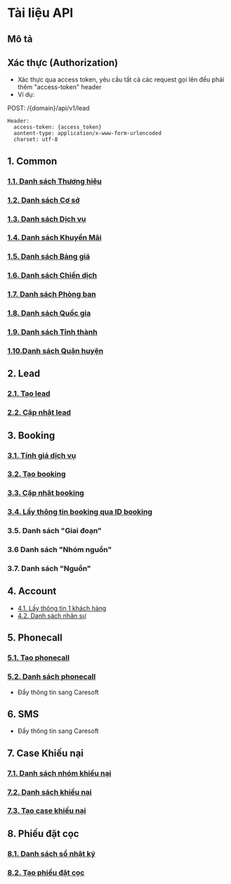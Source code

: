 # Tài liệu API 
## Mô tả
## Xác thực (Authorization)

- Xác thực qua access token, yêu cầu tất cả các request gọi lên đều phải thêm "access-token" header
- Ví dụ:

POST: /{domain}/api/v1/lead

```
Header:
  access-token: {access_token}
  aontent-type: application/x-www-form-urlencoded
  charset: utf-8
```

## 1. Common
  ### [1.1. Danh sách Thương hiệu](https://github.com/thonguyenduc2010/sci_erp_api_doc/blob/main/common/brand.md)
  ### [1.2. Danh sách Cơ sở](https://github.com/thonguyenduc2010/sci_erp_api_doc/blob/main/common/location.md)
  ### [1.3. Danh sách Dịch vụ](https://github.com/thonguyenduc2010/sci_erp_api_doc/blob/main/common/services.md)
  ### [1.4. Danh sách Khuyến Mãi](https://github.com/thonguyenduc2010/sci_erp_api_doc/blob/main/common/promotion.md)
  ### [1.5. Danh sách Bảng giá](https://github.com/thonguyenduc2010/sci_erp_api_doc/blob/main/common/pricelist.md)
  ### [1.6. Danh sách Chiến dịch](https://github.com/thonguyenduc2010/sci_erp_api_doc/blob/main/common/campaign.md)
  ### [1.7. Danh sách Phòng ban](https://github.com/thonguyenduc2010/sci_erp_api_doc/blob/main/common/department.md)
  ### [1.8. Danh sách Quốc gia](https://github.com/thonguyenduc2010/sci_erp_api_doc/blob/main/common/countries.md)
  ### [1.9. Danh sách Tỉnh thành](https://github.com/thonguyenduc2010/sci_erp_api_doc/blob/main/common/states.md)
  ### [1.10.Danh sách Quận huyện](https://github.com/thonguyenduc2010/sci_erp_api_doc/blob/main/common/districts.md)

## 2. Lead
### [2.1. Tạo lead](https://github.com/thonguyenduc2010/sci_erp_api_doc/blob/main/lead/create_lead.md)
### [2.2. Cập nhật lead](https://github.com/thonguyenduc2010/sci_erp_api_doc/blob/main/lead/update_lead.md)
  
## 3. Booking
### [3.1. Tính giá dịch vụ](https://github.com/thonguyenduc2010/sci_erp_api_doc/blob/main/booking/calculate_price.md)
### [3.2. Tạo booking](https://github.com/thonguyenduc2010/sci_erp_api_doc/blob/main/booking/create_booking.md)
### [3.3. Cập nhật booking](https://github.com/thonguyenduc2010/sci_erp_api_doc/blob/main/booking/update_booking.md)
### [3.4. Lấy thông tin booking qua ID booking](https://github.com/thonguyenduc2010/sci_erp_api_doc/blob/main/booking/get_booking_by_id.md)
### 3.5. Danh sách "Giai đoạn"
### 3.6 Danh sách "Nhóm nguồn"
### 3.7. Danh sách "Nguồn"

## 4. Account
  * [4.1. Lấy thông tin 1 khách hàng](https://github.com/thonguyenduc2010/sci_erp_api_doc/blob/main/account.md)
  * [4.2. Danh sách nhân sự](https://github.com/thonguyenduc2010/sci_erp_api_doc/blob/main/employee.md)
## 5. Phonecall
### [5.1. Tạo phonecall](https://github.com/thonguyenduc2010/sci_erp_api_doc/blob/main/phonecall/create_phonecall.md)
### [5.2. Danh sách phonecall](https://github.com/thonguyenduc2010/sci_erp_api_doc/blob/main/phonecall/phonecall.md)
  * Đẩy thông tin sang Caresoft
  
## 6. SMS
  * Đẩy thông tin sang Caresoft

## 7. Case Khiếu nại
### [7.1. Danh sách nhóm khiếu nại](https://github.com/thonguyenduc2010/sci_erp_api_doc/blob/main/case_complain/complain_group.md)
### [7.2. Danh sách khiếu nại](https://github.com/thonguyenduc2010/sci_erp_api_doc/blob/main/case_complain/complain.md)
### [7.3. Tạo case khiếu nại](https://github.com/thonguyenduc2010/sci_erp_api_doc/blob/main/case_complain/create_case_complain.md)

## 8. Phiếu đặt cọc
### [8.1. Danh sách sổ nhật ký](https://github.com/thonguyenduc2010/sci_erp_api_doc/blob/main/deposit/get_journal_id.md)
### [8.2. Tạo phiếu đặt cọc](https://github.com/thonguyenduc2010/sci_erp_api_doc/blob/main/deposit/create_deposit.md)

